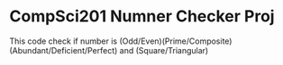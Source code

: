 # CompSci201 Numner Checker Proj
 This code check if number is (Odd/Even)(Prime/Composite)(Abundant/Deficient/Perfect) and (Square/Triangular)

